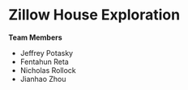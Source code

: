 # Zillow House Exploration

**Team Members**

- Jeffrey Potasky
- Fentahun Reta
- Nicholas Rollock
- Jianhao Zhou

